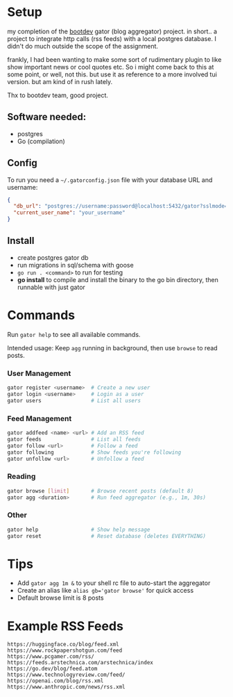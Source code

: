 # Setup
my completion of the [bootdev](https://www.boot.dev/dashboard) gator (blog aggregator) project. in short.. a project to integrate http calls (rss feeds) with a local postgres database. I didn't do much outside the scope of the assignment.


frankly, I had been wanting to make some sort of rudimentary plugin to like show important news or cool quotes etc. So i might come back to this at some point, or well, not this. but use it as reference to a more involved tui version. but am kind of in rush lately.

Thx to bootdev team, good project.

## Software needed:
- postgres
- Go (compilation)

## Config

To run you need a `~/.gatorconfig.json` file with your database URL and username:

```json
{
  "db_url": "postgres://username:password@localhost:5432/gator?sslmode=disable",
  "current_user_name": "your_username"
}
```

## Install
- create postgres gator db
- run migrations in sql/schema with goose
- `go run . <command>` to run for testing
- **go install** to compile and install the binary to the go bin directory, then runnable with just gator

# Commands

Run `gator help` to see all available commands.

Intended usage: Keep `agg` running in background, then use `browse` to read posts.

### User Management
```bash
gator register <username>  # Create a new user
gator login <username>     # Login as a user
gator users                # List all users
```

### Feed Management
```bash
gator addfeed <name> <url> # Add an RSS feed
gator feeds                # List all feeds
gator follow <url>         # Follow a feed
gator following            # Show feeds you're following
gator unfollow <url>       # Unfollow a feed
```

### Reading
```bash
gator browse [limit]       # Browse recent posts (default 8)
gator agg <duration>       # Run feed aggregator (e.g., 1m, 30s)
```

### Other
```bash
gator help                 # Show help message
gator reset                # Reset database (deletes EVERYTHING)
```

# Tips

- Add `gator agg 1m &` to your shell rc file to auto-start the aggregator
- Create an alias like `alias gb='gator browse'` for quick access
- Default browse limit is 8 posts

# Example RSS Feeds

```
https://huggingface.co/blog/feed.xml
https://www.rockpapershotgun.com/feed
https://www.pcgamer.com/rss/
https://feeds.arstechnica.com/arstechnica/index
https://go.dev/blog/feed.atom
https://www.technologyreview.com/feed/
https://openai.com/blog/rss.xml
https://www.anthropic.com/news/rss.xml
```
